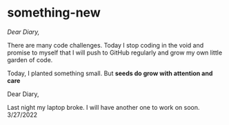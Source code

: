 # something-new

*Dear Diary,* 

There are many code challenges.  Today I stop coding in the void and promise to myself that I will push to GitHub regularly and grow my own little garden of code.

Today, I planted something small.  But **seeds do grow with attention and care**

Dear Diary,

Last night my laptop broke. I will have another one to work on soon. 3/27/2022
